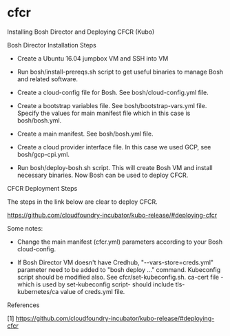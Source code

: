 # cfcr
Installing Bosh Director and Deploying CFCR (Kubo)

Bosh Director Installation Steps

- Create a Ubuntu 16.04 jumpbox VM and SSH into VM

- Run bosh/install-prereqs.sh script to get useful binaries to manage Bosh and related software.

- Create a cloud-config file for Bosh. See bosh/cloud-config.yml file.

- Create a bootstrap variables file. See bosh/bootstrap-vars.yml file. Specify the values for main manifest file which in this case is bosh/bosh.yml.

- Create a main manifest. See bosh/bosh.yml file.

- Create a cloud provider interface file. In this case we used GCP, see bosh/gcp-cpi.yml.

- Run bosh/deploy-bosh.sh script. This will create Bosh VM and install necessary binaries. Now Bosh can be used to deploy CFCR.


CFCR Deployment Steps

The steps in the link below are clear to deploy CFCR.

https://github.com/cloudfoundry-incubator/kubo-release/#deploying-cfcr

Some notes:

- Change the main manifest (cfcr.yml) parameters according to your Bosh cloud-config. 

- If Bosh Director VM doesn't have Credhub, "--vars-store=creds.yml" parameter need to be added to "bosh deploy ..." command. Kubeconfig script should be modified also. See cfcr/set-kubeconfig.sh. ca-cert file -which is used by set-kubeconfig script- should include tls-kubernetes/ca value of creds.yml file.


References

[1] https://github.com/cloudfoundry-incubator/kubo-release/#deploying-cfcr






